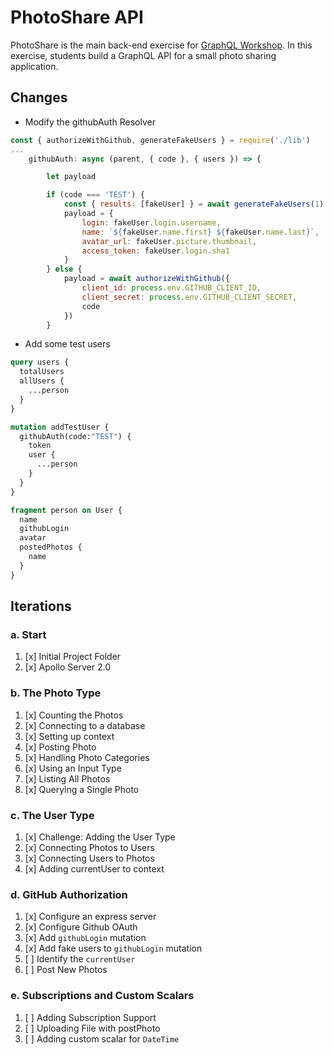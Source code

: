 PhotoShare API
===============
PhotoShare is the main back-end exercise for [GraphQL Workshop](https://www.graphqlworkshop.com). In this exercise, students build a GraphQL API for a small photo sharing application.

Changes
---------------
* Modify the githubAuth Resolver

```javascript
const { authorizeWithGithub, generateFakeUsers } = require('./lib')
...
    githubAuth: async (parent, { code }, { users }) => {

        let payload

        if (code === 'TEST') {
            const { results: [fakeUser] } = await generateFakeUsers(1)
            payload = {
                login: fakeUser.login.username,
                name: `${fakeUser.name.first} ${fakeUser.name.last}`,
                avatar_url: fakeUser.picture.thumbnail,
                access_token: fakeUser.login.sha1
            }
        } else {
            payload = await authorizeWithGithub({
                client_id: process.env.GITHUB_CLIENT_ID,
                client_secret: process.env.GITHUB_CLIENT_SECRET,
                code
            })
        }
```

* Add some test users

```graphql
query users {
  totalUsers
  allUsers {
    ...person
  }
}

mutation addTestUser {
  githubAuth(code:"TEST") {
    token 
    user {
      ...person
    }
  }
}

fragment person on User {
  name
  githubLogin
  avatar
  postedPhotos {
    name
  }
}
```

Iterations
---------------

### a. Start

1. [x] Initial Project Folder
2. [x] Apollo Server 2.0

### b. The Photo Type

1. [x] Counting the Photos 
2. [x] Connecting to a database
3. [x] Setting up context
4. [x] Posting Photo
5. [x] Handling Photo Categories 
6. [x] Using an Input Type 
7. [x] Listing All Photos 
8. [x] Querying a Single Photo 

### c. The User Type

1. [x] Challenge: Adding the User Type
2. [x] Connecting Photos to Users
3. [x] Connecting Users to Photos
4. [x] Adding currentUser to context

### d. GitHub Authorization

1. [x] Configure an express server
2. [x] Configure Github OAuth
3. [x] Add `githubLogin` mutation
4. [x] Add fake users to `githubLogin` mutation
5. [ ] Identify the `currentUser`
6. [ ] Post New Photos

### e. Subscriptions and Custom Scalars

1. [ ] Adding Subscription Support 
2. [ ] Uploading File with postPhoto 
3. [ ] Adding custom scalar for `DateTime`
